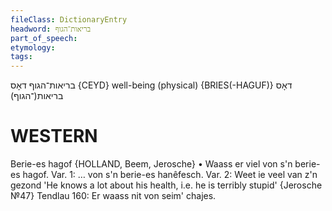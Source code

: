 ```yaml
---
fileClass: DictionaryEntry
headword: בריאות־הגוף
part_of_speech: 
etymology: 
tags: 
---
```

בריאות־הגוף
דאָס 
{CEYD}
well-being	(physical) {BRIES(-HAGUF)}	דאָס בריאות(־הגוף)

WESTERN
========

Berie-es hagof {HOLLAND, Beem, Jerosche}
	•	Waass er viel von s'n berie-es hagof. Var. 1: … von s'n berie-es hanêfesch. Var. 2: Weet ie veel van z'n gezond 'He knows a lot about his health, i.e. he is terribly stupid' {Jerosche №47}
Tendlau 160: Er waass nit von seim' chajes.
